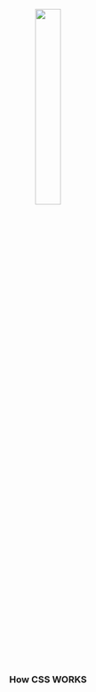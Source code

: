 <p align="center">
    <img src="https://user-images.githubusercontent.com/28250507/161196543-00fe65b7-978c-4db1-a11b-94236bf79a15.gif" width="30%" height="30%" />
</p>

<h3 align="center">How CSS WORKS</h3>

